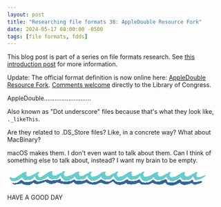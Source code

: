 ```yaml
---
layout: post
title: "Researching file formats 38: AppleDouble Resource Fork"
date: 2024-05-17 08:00:00 -0500
tags: [file formats, fdds]
---
```


This blog post is part of a series on file formats research. See [this introduction post](https://bits.ashleyblewer.com/blog/2023/08/04/researching-file-formats-library-of-congress-sustainability-of-digital-formats/) for more information.

Update: The official format definition is now online here: [AppleDouble Resource Fork](https://www.loc.gov/preservation/digital/formats/fdd/fdd000625.shtml). [Comments welcome](https://www.loc.gov/preservation/digital/formats/contact_format.shtml) directly to the Library of Congress.

AppleDouble...........................

Also known as "Dot underscore" files because that's what they look like, `._likeThis`.

Are they related to .DS_Store files? Like, in a concrete way? What about MacBinary?

macOS makes them. I don't even want to talk about them. Can I think of something else to talk about, instead? I want my brain to be empty.

![beachy waves](/images/beachywaves.gif)

HAVE A GOOD DAY


